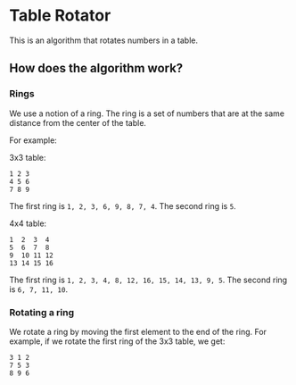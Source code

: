 # Table Rotator

This is an algorithm that rotates numbers in a table.

## How does the algorithm work?

### Rings 

We use a notion of a ring. The ring is a set of numbers that are at the same distance from the center of the table.

For example:

3x3 table:
```
1 2 3
4 5 6
7 8 9
```

The first ring is `1, 2, 3, 6, 9, 8, 7, 4`. The second ring is `5`.

4x4 table:
```
1  2  3  4
5  6  7  8
9  10 11 12
13 14 15 16
```

The first ring is `1, 2, 3, 4, 8, 12, 16, 15, 14, 13, 9, 5`. The second ring is `6, 7, 11, 10`.


### Rotating a ring

We rotate a ring by moving the first element to the end of the ring. For example, if we rotate the first ring of the 3x3 table, we get:

```
3 1 2
7 5 3
8 9 6
```

